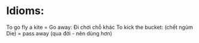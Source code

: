 # Idioms:
To go fly a kite = Go away: Đi chơi chỗ khác 
To kick the bucket: (chết ngủm Die) = pass away (qua đời - nên dùng hơn)